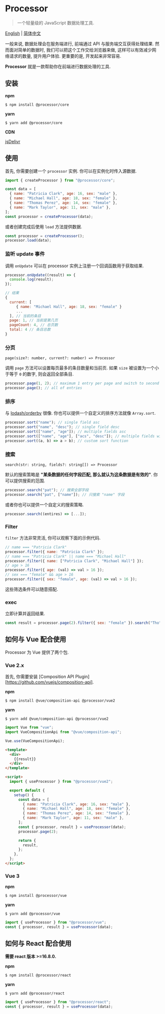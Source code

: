 # Processor

> 一个轻量级的 JavaScript 数据处理工具.

[English](../README.md) | [简体中文](../README.zh-CN.md)

一般来说, 数据处理会在服务端进行, 前端通过 API 与服务端交互获得处理结果. 然而面对简单的数据时, 我们可以把这个工作交给浏览器来做, 这样可以有效减少网络请求的数量, 提升用户体验. 更重要的是, 开发起来非常容易.

**Processor** 就是一款帮助你在前端进行数据处理的工具.

## 安装

**npm**

```shell
$ npm install @processor/core
```

**yarn**

```shell
$ yarn add @processor/core
```

**CDN**

[jsDelivr](https://www.jsdelivr.com/package/npm/@processor/core)

## 使用

首先, 你需要创建一个 `processor` 实例. 你可以在实例化时传入源数据.

```javascript
import { createProcessor } from "@processor/core";

const data = [
  { name: "Patricia Clark", age: 16, sex: "male" },
  { name: "Michael Hall", age: 18, sex: "female" },
  { name: "Thomas Perez", age: 14, sex: "female" },
  { name: "Mark Taylor", age: 11, sex: "male" },
];
const processor = createProcessor(data);
```

或者创建完成后使用 `load` 方法提供数据.

```javascript
const processor = createProcessor();
processor.load(data);
```

### 监听 update 事件

调用 `onUpdate` 可以在 processor 实例上注册一个回调函数用于获取结果.

```javascript
processor.onUpdate((result) => {
  console.log(result);
});

// 结果
{
  current: [
     { name: "Michael Hall", age: 18, sex: "female" }
     ...
  ], // 当前的条目
  page: 1, // 当前是第几页
  pageCount: 4, // 总页数
  total: 4 // 条目总数
}
```

### 分页

`page(size?: number, current?: number) => Processor`

调用 `page` 方法可以设置每页最多的条目数量和当前页. 如果 `size` 被设置为一个小于等于 `0` 的数字, 则会返回全部条目.

```javascript
processor.page(1, 2); // maximum 1 entry per page and switch to second page.
processor.page(); // all of entries
```

### 排序

与 [lodash/orderby](https://lodash.com/docs/4.17.15#orderBy) 很像. 你也可以提供一个自定义的排序方法就像 `Array.sort`.

```javascript
processor.sort("name"); // single field asc
processor.sort("name", "desc"); // single field desc
processor.sort(["name", "age"]); // multiple fields asc
processor.sort(["name", "age"], ["acs", "desc"]); // multiple fields with different orders
processor.sort((a, b) => a > b); // custom sort function
```

### 搜索

`search(str: string, fields?: string[]) => Processor`

默认的搜索策略是 **"某条数据的任何字段匹配, 那么就认为这条数据是有效的"**. 你可以提供搜索的范围.

```javascript
processor.search("pat"); // 搜索全部字段
processor.search("pat", ["name"]); // 只搜索 "name" 字段
```

或者你也可以提供一个自定义的搜索策略.

```javascript
processor.search((entires) => [...]);
```

### Filter

`filter` 方法非常灵活, 你可以观察下面的示例代码.

```javascript
// name === "Patricia Clark"
processor.filter({ name: "Patricia Clark" });
// name === "Patricia Clark" || name === "Michael Hall"
processor.filter({ name: ["Patricia Clark", "Michael Hall"] });
// age > 16
processor.filter({ age: (val) => val > 16 });
// sex === "female" && age > 16
processor.filter({ sex: "female", age: (val) => val > 16 });
```

这些筛选条件可以随意搭配.

### exec

立即计算并返回结果.

```javascript
const result = processor.page(2).filter({ sex: "female" }).search("Tho").exec();
```

## 如何与 Vue 配合使用

Processor 为 Vue 提供了两个包.

### Vue 2.x

首先, 你需要安装 [Composition API Plugin][https://github.com/vuejs/composition-api].

**npm**

```shell
$ npm install @vue/composition-api @processor/vue2
```

**yarn**

```shell
$ yarn add @vue/composition-api @processor/vue2
```

```javascript
import Vue from "vue";
import VueCompositionApi from "@vue/composition-api";

Vue.use(VueCompositionApi);
```

```html
<template>
  <div>
    {{result}}
  </div>
</template>

<script>
  import { useProcessor } from "@processor/vue2";

  export default {
    setup() {
      const data = [
        { name: "Patricia Clark", age: 16, sex: "male" },
        { name: "Michael Hall", age: 18, sex: "female" },
        { name: "Thomas Perez", age: 14, sex: "female" },
        { name: "Mark Taylor", age: 11, sex: "male" },
      ];
      const { processor, result } = useProcessor(data);
      processor.page(2);

      return {
        result,
      };
    },
  };
</script>
```

### Vue 3

**npm**

```shell
$ npm install @processor/vue
```

**yarn**

```shell
$ yarn add @processor/vue
```

```javascript
import { useProcessor } from "@processor/vue";
const { processor, result } = useProcessor(data);
```

## 如何与 React 配合使用

**需要 react 版本 >=16.8.0.**

**npm**

```shell
$ npm install @processor/react
```

**yarn**

```shell
$ yarn add @processor/react
```

```javascript
import { useProcessor } from "@processor/react";
const { processor, result } = useProcessor(data);
```
